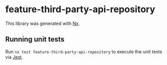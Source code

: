 # feature-third-party-api-repository

This library was generated with [Nx](https://nx.dev).

## Running unit tests

Run `nx test feature-third-party-api-repository` to execute the unit tests via [Jest](https://jestjs.io).
